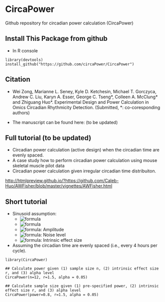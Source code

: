 # CircaPower
Github repository for circadian power calculation (CircaPower)


## Install This Package from github
* In R console

```{R}
library(devtools)
install_github("https://github.com/circaPower/CircaPower") 
```

## Citation

* Wei Zong, Marianne L. Seney, Kyle D. Ketchesin, Michael T. Gorczyca, Andrew C. Liu, Karyn A. Esser, George C. Tseng*, Colleen A. McClung* and Zhiguang Huo*. Experimental Design and Power Calculation in Omics Circadian Rhythmicity Detection. (Submitted, *: co-coresponding authors)

* The manuscript can be found here: (to be updated)

## Full tutorial (to be updated)

* Circadian power calculation (active design) when the circadian time are evenly spaced.
* A case study how to perform circadian power calculation using mouse skeletal muscle pilot data
* Circadian power calculation given irregular circadian time distribuiton.

http://htmlpreview.github.io/?https://github.com/Caleb-Huo/AWFisher/blob/master/vignettes/AWFisher.html


## Short tutorial 

* Sinusoid assumption: 
  * ![formula](https://render.githubusercontent.com/render/math?math=\color{white}\large\y=A\sin(w(t%2B\phi))%2B\M%2B\varepsilon)
  * ![formula](https://render.githubusercontent.com/render/math?math=\color{white}\large\varepsilon\sim\N(0,\sigma^2))
  * ![formula](https://render.githubusercontent.com/render/math?math=\color{white}\large\A): Amplitude
  * ![formula](https://render.githubusercontent.com/render/math?math=\color{white}\large\varepsilon): Noise level
  * ![formula](https://render.githubusercontent.com/render/math?math=\color{white}\large\r=\A/\varepsilon): Intrinsic effect size
* Assuming the circadian time are evenly spaced (i.e., every 4 hours per cycle).

```{R}
library(CircaPower)

## Calculate power given (1) sample size n, (2) intrinsic effect size r, and (3) alpha level
CircaPower(n=12, r=1.5, alpha = 0.05)

## Calculate sample size given (1) pre-specified power, (2) intrinsic effect size r, and (3) alpha level
CircaPower(power=0.8, r=1.5, alpha = 0.05)

```

